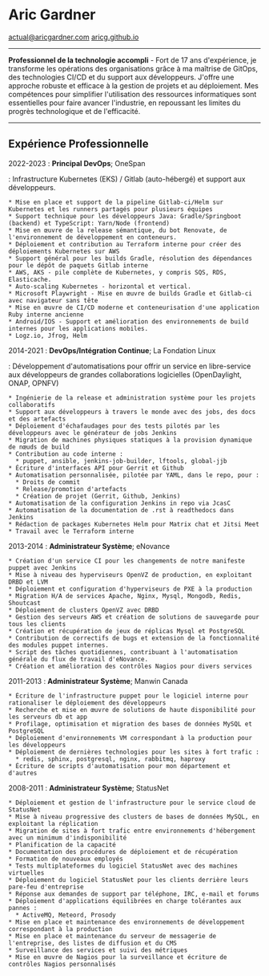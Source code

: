 Aric Gardner
============
actual@aricgardner.com
[aricg.github.io](https://aricg.github.io)

----

**Professionnel de la technologie accompli** - Fort de 17 ans d'expérience, je transforme les opérations des organisations grâce à ma maîtrise de GitOps, des technologies CI/CD et du support aux développeurs. J'offre une approche robuste et efficace à la gestion de projets et au déploiement. Mes compétences pour simplifier l'utilisation des ressources informatiques sont essentielles pour faire avancer l'industrie, en repoussant les limites du progrès technologique et de l'efficacité.

----

Expérience Professionnelle
---------
2022-2023
:    **Principal DevOps**; OneSpan

: Infrastructure Kubernetes (EKS) / Gitlab (auto-hébergé) et support aux développeurs.

    * Mise en place et support de la pipeline Gitlab-ci/Helm sur Kubernetes et les runners partagés pour plusieurs équipes
    * Support technique pour les développeurs Java: Gradle/Springboot (backend) et TypeScript: Yarn/Node (frontend)
    * Mise en œuvre de la release sémantique, du bot Renovate, de l'environnement de développement en conteneurs.
    * Déploiement et contribution au Terraform interne pour créer des déploiements Kubernetes sur AWS
    * Support général pour les builds Gradle, résolution des dépendances pour le dépôt de paquets Gitlab interne
    * AWS, AKS - pile complète de Kubernetes, y compris SQS, RDS, Elasticache.
    * Auto-scaling Kubernetes - horizontal et vertical.
    * Microsoft Playwright - Mise en œuvre de builds Gradle et Gitlab-ci avec navigateur sans tête
    * Mise en œuvre de CI/CD moderne et conteneurisation d'une application Ruby interne ancienne
    * Android/IOS - Support et amélioration des environnements de build internes pour les applications mobiles.
    * Logz.io, Jfrog, Helm

2014-2021
:    **DevOps/Intégration Continue**; La Fondation Linux

: Développement d'automatisations pour offrir un service en libre-service aux développeurs de grandes collaborations logicielles (OpenDaylight, ONAP, OPNFV)

    * Ingénierie de la release et administration système pour les projets collaboratifs
    * Support aux développeurs à travers le monde avec des jobs, des docs et des artefacts
    * Déploiement d'échafaudages pour des tests pilotés par les développeurs avec le générateur de jobs Jenkins
    * Migration de machines physiques statiques à la provision dynamique de nœuds de build
    * Contribution au code interne :
      * puppet, ansible, jenkins-job-builder, lftools, global-jjb
    * Écriture d'interfaces API pour Gerrit et Github
    * Automatisation personnalisée, pilotée par YAML, dans le repo, pour :
      * Droits de commit
      * Release/promotion d'artefacts
      * Création de projet (Gerrit, Github, Jenkins)
    * Automatisation de la configuration Jenkins in repo via JcasC
    * Automatisation de la documentation de .rst à readthedocs dans Jenkins
    * Rédaction de packages Kubernetes Helm pour Matrix chat et Jitsi Meet
    * Travail avec le Terraform interne

2013-2014
:    **Administrateur Système**; eNovance

    * Création d'un service CI pour les changements de notre manifeste puppet avec Jenkins
    * Mise à niveau des hyperviseurs OpenVZ de production, en exploitant DRBD et LVM
    * Déploiement et configuration d'hyperviseurs de PXE à la production
    * Migration H/A de services Apache, Nginx, Mysql, Mongodb, Redis, Shoutcast
    * Déploiement de clusters OpenVZ avec DRBD
    * Gestion des serveurs AWS et création de solutions de sauvegarde pour tous les clients
    * Création et récupération de jeux de réplicas Mysql et PostgreSQL
    * Contribution de correctifs de bugs et extension de la fonctionnalité des modules puppet internes.
    * Script des tâches quotidiennes, contribuant à l'automatisation générale du flux de travail d'eNovance.
    * Création et amélioration des contrôles Nagios pour divers services

2011-2013
:    **Administrateur Système**; Manwin Canada

    * Écriture de l'infrastructure puppet pour le logiciel interne pour rationaliser le déploiement des développeurs
    * Recherche et mise en œuvre de solutions de haute disponibilité pour les serveurs db et app
    * Profilage, optimisation et migration des bases de données MySQL et PostgreSQL
    * Déploiement d'environnements VM correspondant à la production pour les développeurs
    * Déploiement de dernières technologies pour les sites à fort trafic :
      * redis, sphinx, postgresql, nginx, rabbitmq, haproxy
    * Écriture de scripts d'automatisation pour mon département et d'autres

2008-2011
:    **Administrateur Système**; StatusNet

    * Déploiement et gestion de l'infrastructure pour le service cloud de StatusNet
    * Mise à niveau progressive des clusters de bases de données MySQL, en exploitant la réplication
    * Migration de sites à fort trafic entre environnements d'hébergement avec un minimum d'indisponibilité
    * Planification de la capacité
    * Documentation des procédures de déploiement et de récupération
    * Formation de nouveaux employés
    * Tests multiplateformes du logiciel StatusNet avec des machines virtuelles
    * Déploiement du logiciel StatusNet pour les clients derrière leurs pare-feu d'entreprise
    * Réponse aux demandes de support par téléphone, IRC, e-mail et forums
    * Déploiement d'applications équilibrées en charge tolérantes aux pannes :
      * ActiveMQ, Meteord, Prosody
    * Mise en place et maintenance des environnements de développement correspondant à la production
    * Mise en place et maintenance du serveur de messagerie de l'entreprise, des listes de diffusion et du CMS
    * Surveillance des services et suivi des métriques
    * Mise en œuvre de Nagios pour la surveillance et écriture de contrôles Nagios personnalisés

